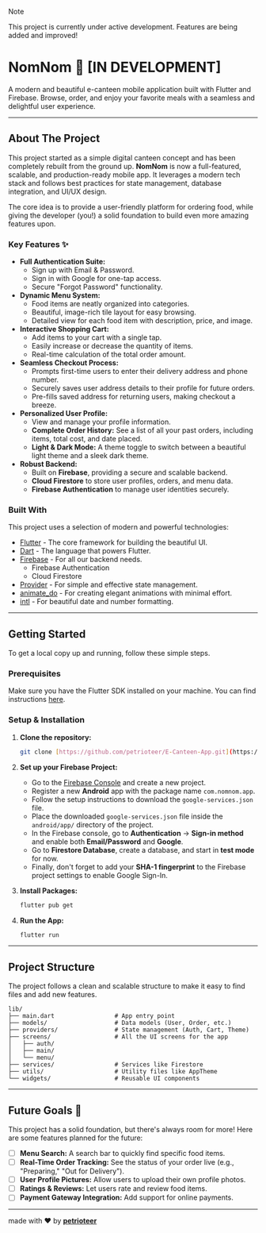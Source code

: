 > [!NOTE]
> This project is currently under active development. Features are being added and improved!
# NomNom 🍔 [IN DEVELOPMENT]
A modern and beautiful e-canteen mobile application built with Flutter and Firebase. Browse, order, and enjoy your favorite meals with a seamless and delightful user experience.

---


## About The Project

This project started as a simple digital canteen concept and has been completely rebuilt from the ground up. **NomNom** is now a full-featured, scalable, and production-ready mobile app. It leverages a modern tech stack and follows best practices for state management, database integration, and UI/UX design.

The core idea is to provide a user-friendly platform for ordering food, while giving the developer (you!) a solid foundation to build even more amazing features upon.

### Key Features ✨

* **Full Authentication Suite:**
    * Sign up with Email & Password.
    * Sign in with Google for one-tap access.
    * Secure "Forgot Password" functionality.
* **Dynamic Menu System:**
    * Food items are neatly organized into categories.
    * Beautiful, image-rich tile layout for easy browsing.
    * Detailed view for each food item with description, price, and image.
* **Interactive Shopping Cart:**
    * Add items to your cart with a single tap.
    * Easily increase or decrease the quantity of items.
    * Real-time calculation of the total order amount.
* **Seamless Checkout Process:**
    * Prompts first-time users to enter their delivery address and phone number.
    * Securely saves user address details to their profile for future orders.
    * Pre-fills saved address for returning users, making checkout a breeze.
* **Personalized User Profile:**
    * View and manage your profile information.
    * **Complete Order History:** See a list of all your past orders, including items, total cost, and date placed.
    * **Light & Dark Mode:** A theme toggle to switch between a beautiful light theme and a sleek dark theme.
* **Robust Backend:**
    * Built on **Firebase**, providing a secure and scalable backend.
    * **Cloud Firestore** to store user profiles, orders, and menu data.
    * **Firebase Authentication** to manage user identities securely.

### Built With

This project uses a selection of modern and powerful technologies:

* [Flutter](https://flutter.dev/) - The core framework for building the beautiful UI.
* [Dart](https://dart.dev/) - The language that powers Flutter.
* [Firebase](https://firebase.google.com/) - For all our backend needs.
    * Firebase Authentication
    * Cloud Firestore
* [Provider](https://pub.dev/packages/provider) - For simple and effective state management.
* [animate_do](https://pub.dev/packages/animate_do) - For creating elegant animations with minimal effort.
* [intl](https://pub.dev/packages/intl) - For beautiful date and number formatting.

---

## Getting Started

To get a local copy up and running, follow these simple steps.

### Prerequisites

Make sure you have the Flutter SDK installed on your machine. You can find instructions [here](https://flutter.dev/docs/get-started/install).

### Setup & Installation

1.  **Clone the repository:**
    ```sh
    git clone [https://github.com/petrioteer/E-Canteen-App.git](https://github.com/petrioteer/E-Canteen-App.git)
    ```

2.  **Set up your Firebase Project:**
    * Go to the [Firebase Console](https://console.firebase.google.com/) and create a new project.
    * Register a new **Android** app with the package name `com.nomnom.app`.
    * Follow the setup instructions to download the `google-services.json` file.
    * Place the downloaded `google-services.json` file inside the `android/app/` directory of the project.
    * In the Firebase console, go to **Authentication** -> **Sign-in method** and enable both **Email/Password** and **Google**.
    * Go to **Firestore Database**, create a database, and start in **test mode** for now.
    * Finally, don't forget to add your **SHA-1 fingerprint** to the Firebase project settings to enable Google Sign-In.

3.  **Install Packages:**
    ```sh
    flutter pub get
    ```

4.  **Run the App:**
    ```sh
    flutter run
    ```

---

## Project Structure

The project follows a clean and scalable structure to make it easy to find files and add new features.

```
lib/
├── main.dart                 # App entry point
├── models/                   # Data models (User, Order, etc.)
├── providers/                # State management (Auth, Cart, Theme)
├── screens/                  # All the UI screens for the app
│   ├── auth/
│   ├── main/
│   └── menu/
├── services/                 # Services like Firestore
├── utils/                    # Utility files like AppTheme
└── widgets/                  # Reusable UI components
```
---

## Future Goals 🚀

This project has a solid foundation, but there's always room for more! Here are some features planned for the future:

* [ ] **Menu Search:** A search bar to quickly find specific food items.
* [ ] **Real-Time Order Tracking:** See the status of your order live (e.g., "Preparing," "Out for Delivery").
* [ ] **User Profile Pictures:** Allow users to upload their own profile photos.
* [ ] **Ratings & Reviews:** Let users rate and review food items.
* [ ] **Payment Gateway Integration:** Add support for online payments.

---

made with ❤️ by [**petrioteer**](https://github.com/petrioteer)
